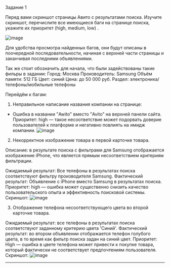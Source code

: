 Задание 1

Перед вами скриншот страницы Авито с результатами поиска. Изучите скриншот, перечислите все имеющиеся баги на странице поиска, укажите их приоритет (high, medium, low) .

![image](https://github.com/Thain087/Avito/assets/128293871/163bb7fe-2fe4-4e84-9029-6cffb4912e9c)

Для удобства просмотра найденных багов, они будут описаны в поочередной последовательности, начиная с верхней части страницы и заканчивая последними объявлениями.

Так же стоит обозначить для начала, что были задействованы такие фильры в задании:
Город: Москва
Производитель: Samsung
Объём памяти: 512 ГБ
Цвет: синий
Цена: до 50 000 руб.
Раздел: электроника/телефоны/мобильные телефоны

Перейдём к багам:

1. Неправильное написание названия компании на странице:

  - Ошибка в названии "Awito" вместо "Avito" на верхней панели сайта.
  Приоритет: high — такое несоответствие может подорвать доверие пользователей к платформе и негативно повлиять на имидж компании.
![image](https://github.com/Thain087/Avito/assets/128293871/7c05511d-98d7-450c-bdd9-7377ae5a1856)


2. Некорректное изображение товара в первой карточке товара.

Описание: в результате поиска с фильтрами для Samsung отображается изображение iPhone, что является прямым несоответствием критериям фильтрации.

  Ожидаемый результат: Все телефоны в результатах поиска соответствуют фильтру производителя Samsung.
  Фактический результат: Объявление с iPhone вместо Samsung в результатах поиска.
  Приоритет: high — ошибка может существенно снизить качество пользовательского опыта и эффективность поисковой системы.
  Скриншот: ![image](https://github.com/Thain087/Avito/assets/128293871/8c54f7c6-cf56-48af-9ad8-dbf86f271e32)

3. Отображение телефона несоответствующего цвета во второй карточке товара.

  Ожидаемый результат: все телефоны в результатах поиска соответствуют заданному критерию цвета 'Синий'.
  Фактический результат: во втором объявлении отображается телефон голубого цвета, в то время как фильтр поиска задан на синий цвет.
  Приоритет: High — ошибка в цвете телефона может привести к покупке товара, который фактически не соответствует предпочтениям пользователя.
  Скриншот: ![image](https://github.com/Thain087/Avito/assets/128293871/45726290-98c0-44f4-98fb-3a0393b0bfd7)




---
